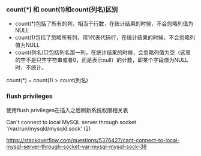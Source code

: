 ### count(*) 和 count(1)和count(列名)区别

- count(*)包括了所有的列，相当于行数，在统计结果的时候，不会忽略列值为NULL
- count(1)包括了忽略所有列，用1代表代码行，在统计结果的时候，不会忽略列值为NULL
- count(列名)只包括列名那一列，在统计结果的时候，会忽略列值为空（这里的空不是只空字符串或者0，而是表示null）的计数，即某个字段值为NULL时，不统计。

count(*) = count(1) > count(列名)

### flush privileges

使用flush privileges在插入之后刷新系统权限相关表





Can't connect to local MySQL server through socket '/var/run/mysqld/mysqld.sock' (2)

https://stackoverflow.com/questions/5376427/cant-connect-to-local-mysql-server-through-socket-var-mysql-mysql-sock-38